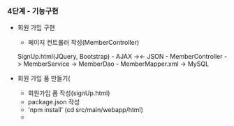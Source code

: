 ### 4단계 - 기능구현
- 회원 가입 구현
   - 페이지 컨트롤러 작성(MemberController)
   
   SignUp.html(JQuery, Bootstrap) - AJAX -><- JSON - MemberController -> MemberService
   -> MemberDao - MemberMapper.xml -> MySQL
- 회원 가입 폼 만들기(
   - 회원가입 폼 작성(signUp.html)
   - package.json 작성
   - 'npm install' (cd src/main/webapp/html)
   - 